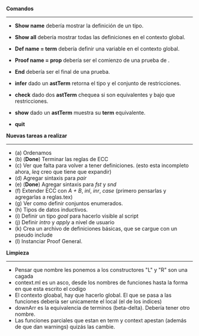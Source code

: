**Comandos**
***
   * **Show name** debería mostrar la definición de un tipo.
   * **Show all** debería mostrar todas las definiciones en el contexto global.
   * **Def name = term** debería definir una variable en el contexto global.
   * **Proof name = prop** debería ser el comienzo de una prueba de <prop>.
   * **End** debería ser el final de una prueba.

   * **infer** dado un **astTerm** retorna el tipo y el conjunto de restricciones.
   * **check** dado dos **astTerm** chequea si son equivalentes y bajo que restricciones.
   * **show** dado un **astTerm** muestra su **term** equivalente.
   * **quit**              


**Nuevas tareas a realizar**
***

  * (a) Ordenamos
  * (b) (**Done**) Terminar las reglas de ECC
  * (c) Ver que falta para volver a tener definiciones. (esto esta incompleto ahora, *leq* creo que tiene que expandir)
  * (d) Agregar sintaxis para *pair*
  * (e) (**Done**) Agregar sintaxis para *fst* y *snd*
  * (f) Extender ECC con *A + B*, *inl*, *inr*, *case* (primero pensarlas y agregarlas a reglas.tex)
  * (g) Ver como definir conjuntos enumerados.
  * (h) Tipos de datos inductivos.
  * (i) Definir un tipo *goal* para hacerlo visible al script
  * (j) Definir *intro* y *apply* a nivel de usuario
  * (k) Crea un archivo de definiciones básicas, que se cargue con un pseudo include
  * (l) Instanciar Proof General.


**Limpieza**
***
   * Pensar que nombre les ponemos a los constructores "L" y "R" son una cagada
   * context.ml es un asco, desde los nombres de funciones hasta la forma en que esta escrito el codigo
   * El contexto gloabal, hay que hacerlo global. El que se pasa a las funciones debería ser unicamente el local (el de los indices)
   * downArr es la equivalencia de terminos (beta-delta). Debería tener otro nombre.
   * Las funciones parciales que estan en term y context apestan (además de que dan warnings) quizás las cambie.
